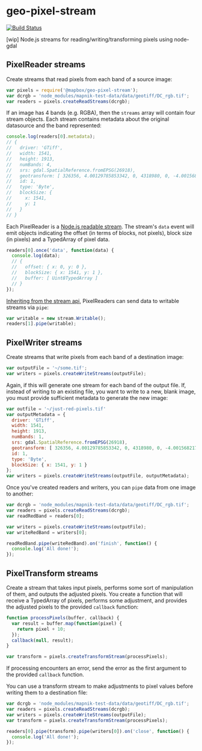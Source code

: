 # geo-pixel-stream

[![Build Status](https://travis-ci.org/mapbox/geo-pixel-stream.svg?branch=master)](https://travis-ci.org/mapbox/geo-pixel-stream)

[wip] Node.js streams for reading/writing/transforming pixels using node-gdal

## PixelReader streams

Create streams that read pixels from each band of a source image:

```js
var pixels = require('@mapbox/geo-pixel-stream');
var dcrgb = 'node_modules/mapnik-test-data/data/geotiff/DC_rgb.tif';
var readers = pixels.createReadStreams(dcrgb);
```

If an image has 4 bands (e.g. RGBA), then the `streams` array will contain four stream objects. Each stream contains metadata about the original datasource and the band represented:

```js
console.log(readers[0].metadata);
// {
//   driver: 'GTiff',
//   width: 1541,
//   height: 1913,
//   numBands: 4,
//   srs: gdal.SpatialReference.fromEPSG(26918),
//   geotransform: [ 326356, 4.00129785853342, 0, 4318980, 0, -4.0015682174594875 ],
//   id: 1,
//   type: 'Byte',
//   blockSize: {
//     x: 1541,
//     y: 1
//   }
// }
```

Each PixelReader is a [Node.js readable stream](http://nodejs.org/api/stream.html#stream_class_stream_readable). The stream's `data` event will emit objects indicating the offset (in terms of blocks, not pixels), block size (in pixels) and a TypedArray of pixel data.

```js
readers[0].once('data', function(data) {
  console.log(data);
  // {
  //   offset: { x: 0, y: 0 },
  //   blockSize: { x: 1541, y: 1 },
  //   buffer: [ Uint8TypedArray ]
  // }
});
```

[Inheriting from the stream api](http://nodejs.org/api/stream.html#stream_readable_pipe_destination_options), PixelReaders can send data to writable streams via `pipe`:

```js
var writable = new stream.Writable();
readers[1].pipe(writable);
```

## PixelWriter streams

Create streams that write pixels from each band of a destination image:

```js
var outputFile = '~/some.tif';
var writers = pixels.createWriteStreams(outputFile);
```

Again, if this will generate one stream for each band of the output file. If, instead of writing to an existing file, you want to write to a new, blank image, you must provide sufficient metadata to generate the new image:
```js
var outfile = '~/just-red-pixels.tif'
var outputMetadata = {
  driver: 'GTiff',
  width: 1541,
  height: 1913,
  numBands: 1,
  srs: gdal.SpatialReference.fromEPSG(26918),
  geotransform: [ 326356, 4.00129785853342, 0, 4318980, 0, -4.0015682174594875 ],
  id: 1,
  type: 'Byte',
  blockSize: { x: 1541, y: 1 }
};
var writers = pixels.createWriteStreams(outputFile, outputMetadata);
```

Once you've created readers and writers, you can `pipe` data from one image to another:

```js
var dcrgb = 'node_modules/mapnik-test-data/data/geotiff/DC_rgb.tif';
var readers = pixels.createReadStreams(dcrgb);
var readRedBand = readers[0];

var writers = pixels.createWriteStreams(outputFile);
var writeRedBand = writers[0];

readRedBand.pipe(writeRedBand).on('finish', function() {
  console.log('All done!');
});
```

## PixelTransform streams

Create a stream that takes input pixels, performs some sort of manipulation of them, and outputs the adjusted pixels. You create a function that will receive a TypedArray of pixels, performs some adjustment, and provides the adjusted pixels to the provided `callback` function:

```js
function processPixels(buffer, callback) {
  var result = buffer.map(function(pixel) {
    return pixel + 10;
  });
  callback(null, result);
}

var transform = pixels.createTransformStream(processPixels);
```

If processing encounters an error, send the error as the first argument to the provided `callback` function.

You can use a transform stream to make adjustments to pixel values before writing them to a destination file:

```js
var dcrgb = 'node_modules/mapnik-test-data/data/geotiff/DC_rgb.tif';
var readers = pixels.createReadStreams(dcrgb);
var writers = pixels.createWriteStreams(outputFile);
var transform = pixels.createTransformStream(processPixels);

readers[0].pipe(transform).pipe(writers[0]).on('close', function() {
  console.log('All done!');
});
```
